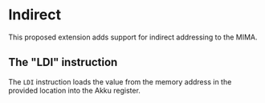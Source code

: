 # Indirect
This proposed extension adds support for indirect addressing to the MIMA.

## The "LDI" instruction
The `LDI` instruction loads the value from the memory address in the provided location into the Akku register.